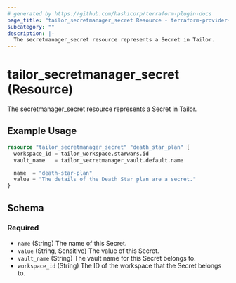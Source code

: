 ```yaml
---
# generated by https://github.com/hashicorp/terraform-plugin-docs
page_title: "tailor_secretmanager_secret Resource - terraform-provider-tailor"
subcategory: ""
description: |-
  The secretmanager_secret resource represents a Secret in Tailor.
---
```


# tailor_secretmanager_secret (Resource)

The secretmanager_secret resource represents a Secret in Tailor.

## Example Usage

```terraform
resource "tailor_secretmanager_secret" "death_star_plan" {
  workspace_id = tailor_workspace.starwars.id
  vault_name   = tailor_secretmanager_vault.default.name

  name  = "death-star-plan"
  value = "The details of the Death Star plan are a secret."
}
```

<!-- schema generated by tfplugindocs -->
## Schema

### Required

- `name` (String) The name of this Secret.
- `value` (String, Sensitive) The value of this Secret.
- `vault_name` (String) The vault name for this Secret belongs to.
- `workspace_id` (String) The ID of the workspace that the Secret belongs to.
